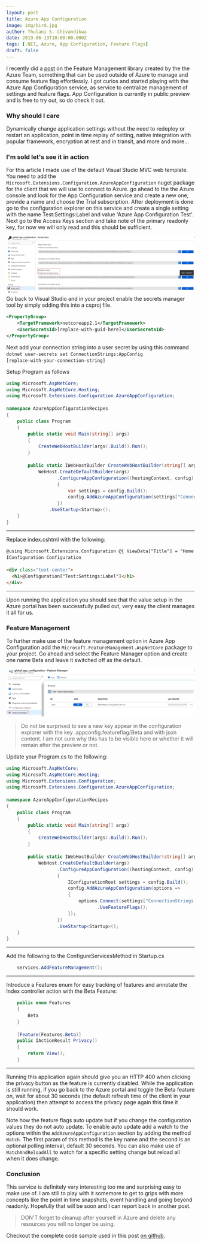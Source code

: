 ```yaml
---
layout: post
title: Azure App Configuration
image: img/bird.jpg
author: Thulani S. Chivandikwa
date: 2019-06-13T10:00:00.000Z
tags: [.NET, Azure, App Configuration, Feature Flags]
draft: false
---
```


I recently did a [post](https://chivandikwa.com/feature-management/) on the Feature Management library created by the the Azure Team, something that can be used outside of Azure to manage and consume feature flag effortlessly. I got curios and started playing with the Azure App Configuration service, as service to centralize management of settings and feature flags. App Configuration is currently in public preview and is free to try out, so do check it out.

### Why should I care

Dynamically change application settings without the need to redeploy or restart an application, point in time replay of setting, native integration with popular framework, encryption at rest and in transit, and more and more...

### I'm sold let's see it in action

For this article I made use of the default Visual Studio MVC web template. You need to add the <code>Microsoft.Extensions.Configuration.AzureAppConfiguration</code> nuget package for the client that we will use to connect to Azure. go ahead to the the Azure console and look for the App Configuration service and create a new one, provide a name and choose the Trial subscription. After deployment is done go to the configuration explorer on this service and create a single setting with the name Test:Settings:Label and value 'Azure App Configuration Test'. Next go to the Access Keys section and take note of the primary readonly key, for now we will only read and this should be sufficient.

![access keys](https://raw.githubusercontent.com/chivandikwa/AzureAppConfigurationRecipes/master/img/access-keys.jpg)
Go back to Visual Studio and in your project enable the secrets manager tool by simply adding this into a csproj file.

```xml
<PropertyGroup>
    <TargetFramework>netcoreapp2.1</TargetFramework>
    <UserSecretsId>[replace-with-guid-here]</UserSecretsId>
</PropertyGroup>
```

Next add your connection string into a user secret by using this command
<code>dotnet user-secrets set ConnectionStrings:AppConfig [replace-with-your-connection-string]</code>

Setup Program as follows

```csharp
using Microsoft.AspNetCore;
using Microsoft.AspNetCore.Hosting;
using Microsoft.Extensions.Configuration.AzureAppConfiguration;

namespace AzureAppConfigurationRecipes
{
    public class Program
    {
        public static void Main(string[] args)
        {
            CreateWebHostBuilder(args).Build().Run();
        }

        public static IWebHostBuilder CreateWebHostBuilder(string[] args) =>
            WebHost.CreateDefaultBuilder(args)
                   .ConfigureAppConfiguration((hostingContext, config) =>
                   {
                       var settings = config.Build();
                       config.AddAzureAppConfiguration(settings["ConnectionStrings:AppConfig"]);
                   })
                .UseStartup<Startup>();
    }
}
```

---

Replace index.cshtml with the following:

```html
@using Microsoft.Extensions.Configuration @{ ViewData["Title"] = "Home Page"; } @inject
IConfiguration Configuration

<div class="text-center">
  <h1>@Configuration["Test:Settings:Label"]</h1>
</div>
```

---

Upon running the application you should see that the value setup in the Azure portal has been successfully pulled out, very easy the client manages it all for us.

### Feature Management

To further make use of the feature management option in Azure App Configuration add the <code>Microsoft.FeatureManagement.AspNetCore</code> package to your project. Go ahead and select the Feature Manager option and create one name Beta and leave it switched off as the default.

![feature-management](https://raw.githubusercontent.com/chivandikwa/AzureAppConfigurationRecipes/master/img/feature-management.jpg)

> Do not be surprised to see a new key appear in the configuration explorer with the key .appconfig.featureflag/Beta and with json content. I am not sure why this has to be visible here or whether it will remain after the preview or not.

Update your Program.cs to the following:

```csharp
using Microsoft.AspNetCore;
using Microsoft.AspNetCore.Hosting;
using Microsoft.Extensions.Configuration;
using Microsoft.Extensions.Configuration.AzureAppConfiguration;

namespace AzureAppConfigurationRecipes
{
    public class Program
    {
        public static void Main(string[] args)
        {
            CreateWebHostBuilder(args).Build().Run();
        }

        public static IWebHostBuilder CreateWebHostBuilder(string[] args) =>
            WebHost.CreateDefaultBuilder(args)
                   .ConfigureAppConfiguration((hostingContext, config) =>
                   {
                       IConfigurationRoot settings = config.Build();
                       config.AddAzureAppConfiguration(options =>
                       {
                           options.Connect(settings["ConnectionStrings:AppConfig"])
                                  .UseFeatureFlags();
                       });
                   })
                   .UseStartup<Startup>();
    }
}
```

---

Add the following to the ConfigureServicesMethod in Startup.cs

```csharp
    services.AddFeatureManagement();
```

---

Introduce a Features enum for easy tracking of features and annotate the Index controller action with the Beta Feature:

```csharp
    public enum Features
    {
        Beta
    }

    [Feature(Features.Beta)]
    public IActionResult Privacy()
    {
        return View();
    }
```

---

Running this application again should give you an HTTP 400 when clicking the privacy button as the feature is currently disabled. While the application is still running, if you go back to the Azure portal and toggle the Beta feature on, wait for about 30 seconds (the default refresh time of the client in your application) then attempt to access the privacy page again this time it should work.

Note how the feature flags auto update but if you change the configuration values they do not auto update. To enable auto update add a watch to the options within the <code>AddAzureAppConfiguration</code> section by adding the method <code>Watch</code>. The first param of this method is the key name and the second is an optional polling interval, default 30 seconds. You can also make use of <code>WatchAndReloadAll</code> to watch for a specific setting change but reload all when it does change.

### Conclusion

This service is definitely very interesting too me and surprising easy to make use of. I am still to play with it somemore to get to grips with more concepts like the point in time snapshots, event handling and going beyond readonly. Hopefully that will be soon and I can report back in another post.

> DON'T forget to cleanup after yourself in Azure and delete any resources you will no longer be using.

Checkout the complete code sample used in this post [on github](https://github.com/chivandikwa/AzureAppConfigurationRecipes).
